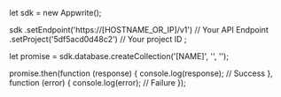 let sdk = new Appwrite();

sdk
    .setEndpoint('https://[HOSTNAME_OR_IP]/v1') // Your API Endpoint
    .setProject('5df5acd0d48c2') // Your project ID
;

let promise = sdk.database.createCollection('[NAME]', '', '');

promise.then(function (response) {
    console.log(response); // Success
}, function (error) {
    console.log(error); // Failure
});